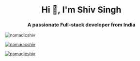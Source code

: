 <h1 align="center">Hi 👋, I'm Shiv Singh</h1>
<h3 align="center">A passionate Full-stack developer from India</h3>

<p align="left"> <img src="https://komarev.com/ghpvc/?username=nomadicshiv&label=Profile%20views&color=0e75b6&style=flat" alt="nomadicshiv" /> </p>

<p align="left"> <a href="https://github.com/ryo-ma/github-profile-trophy"><img src="https://github-profile-trophy.vercel.app/?username=nomadicshiv" alt="nomadicshiv" /></a> </p>

<p align="left"> <a href="https://twitter.com/ProgrammerNomad" target="blank"><img src="https://img.shields.io/twitter/follow/nomadicshiv?logo=twitter&style=for-the-badge" alt="nomadicshiv" /></a> </p>
